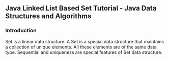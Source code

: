 ## Java Linked List Based Set Tutorial - Java Data Structures and Algorithms

### Introduction

Set is a linear data structure. A Set is a special data structure that maintains a collection of unique elements. All these elements are of the same data type. Sequential and uniqueness are special features of Set data structure.